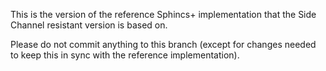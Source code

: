 This is the version of the reference Sphincs+ implementation that the Side Channel resistant version is based on.

Please do not commit anything to this branch (except for changes needed to keep this in sync with the reference implementation).
